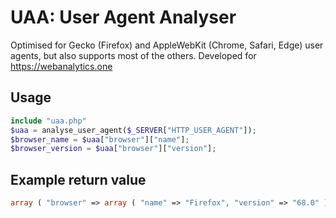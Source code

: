 # UAA: User Agent Analyser
Optimised for Gecko (Firefox) and AppleWebKit (Chrome, Safari, Edge) user agents, but also supports most of the others.
Developed for https://webanalytics.one

## Usage
```php
include "uaa.php"
$uaa = analyse_user_agent($_SERVER["HTTP_USER_AGENT"]);
$browser_name = $uaa["browser"]["name"];
$browser_version = $uaa["browser"]["version"];
```

## Example return value
```php
array ( "browser" => array ( "name" => "Firefox", "version" => "68.0" ), "os" => Array ( "name" => "Windows", "version" => "10.0" ), "device" => array ( "name" => "pc" ) ) 
```
